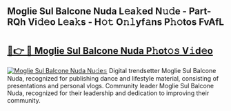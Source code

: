 ## Moglie Sul Balcone Nuda L𝚎a𝚔ed N𝚞𝚍e - Part-RQh Vi𝚍𝚎o L𝚎a𝚔s - H𝚘𝚝 O𝚗𝚕yf𝚊ns P𝚑𝚘tos FvAfL

# <h2><a href="http://kf7s29i.oniu.top/?m=Moglie+Sul+Balcone+Nuda">🔗👉 🔴 Moglie Sul Balcone Nuda P𝚑ot𝚘𝚜 V𝚒d𝚎o</a></h2>

[![Moglie Sul Balcone Nuda Nu𝚍e𝚜](https://i.imgur.com/0qMVB7G.gif)](http://kf7s29i.oniu.top/?m=Moglie+Sul+Balcone+Nuda)
Digital trendsetter Moglie Sul Balcone Nuda, recognized for publishing dance and lifestyle material, consisting of presentations and personal vlogs. Community leader Moglie Sul Balcone Nuda, recognized for their leadership and dedication to improving their community.  
